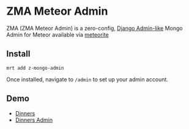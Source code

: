 ZMA Meteor Admin
===============
ZMA (ZMA Meteor Admin) is a zero-config, [Django Admin-like](https://docs.djangoproject.com/en/dev/ref/contrib/admin/) Mongo Admin for Meteor available via [meteorite](https://atmosphere.meteor.com/package/z-mongo-admin)

Install
----------
```
mrt add z-mongo-admin
```

Once installed, navigate to `/admin` to set up your admin account.

Demo
------------
* [Dinners](http://interndinners.meteor.com/dinners)
* [Dinners Admin](http://interndinners.meteor.com/admin)
